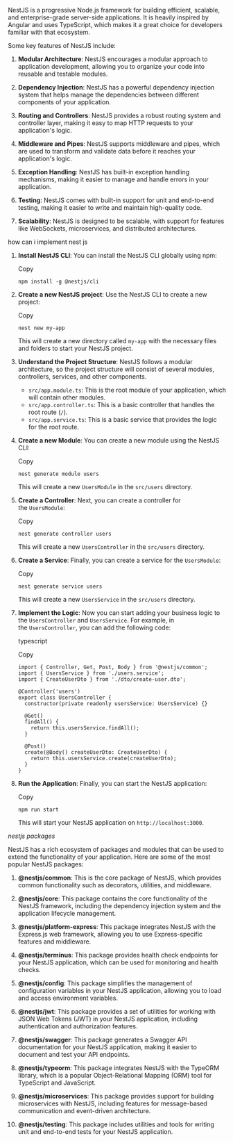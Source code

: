 NestJS is a progressive Node.js framework for building efficient, scalable, and enterprise-grade server-side applications. It is heavily inspired by Angular and uses TypeScript, which makes it a great choice for developers familiar with that ecosystem.

Some key features of NestJS include:

1. **Modular Architecture**: NestJS encourages a modular approach to application development, allowing you to organize your code into reusable and testable modules.
    
2. **Dependency Injection**: NestJS has a powerful dependency injection system that helps manage the dependencies between different components of your application.
    
3. **Routing and Controllers**: NestJS provides a robust routing system and controller layer, making it easy to map HTTP requests to your application's logic.
    
4. **Middleware and Pipes**: NestJS supports middleware and pipes, which are used to transform and validate data before it reaches your application's logic.
    
5. **Exception Handling**: NestJS has built-in exception handling mechanisms, making it easier to manage and handle errors in your application.
    
6. **Testing**: NestJS comes with built-in support for unit and end-to-end testing, making it easier to write and maintain high-quality code.
    
7. **Scalability**: NestJS is designed to be scalable, with support for features like WebSockets, microservices, and distributed architectures.

how can i implement nest js 

1. **Install NestJS CLI**: You can install the NestJS CLI globally using npm:
    
    Copy
    
    ```
    npm install -g @nestjs/cli
    ```
    
2. **Create a new NestJS project**: Use the NestJS CLI to create a new project:
    
    Copy
    
    ```
    nest new my-app
    ```
    
    This will create a new directory called `my-app` with the necessary files and folders to start your NestJS project.
    
3. **Understand the Project Structure**: NestJS follows a modular architecture, so the project structure will consist of several modules, controllers, services, and other components.
    
    - `src/app.module.ts`: This is the root module of your application, which will contain other modules.
    - `src/app.controller.ts`: This is a basic controller that handles the root route (`/`).
    - `src/app.service.ts`: This is a basic service that provides the logic for the root route.
4. **Create a new Module**: You can create a new module using the NestJS CLI:
    
    Copy
    
    ```
    nest generate module users
    ```
    
    This will create a new `UsersModule` in the `src/users` directory.
    
5. **Create a Controller**: Next, you can create a controller for the `UsersModule`:
    
    Copy
    
    ```
    nest generate controller users
    ```
    
    This will create a new `UsersController` in the `src/users` directory.
    
6. **Create a Service**: Finally, you can create a service for the `UsersModule`:
    
    Copy
    
    ```
    nest generate service users
    ```
    
    This will create a new `UsersService` in the `src/users` directory.
    
7. **Implement the Logic**: Now you can start adding your business logic to the `UsersController` and `UsersService`. For example, in the `UsersController`, you can add the following code:
    
    typescript
    
    Copy
    
    ```
    import { Controller, Get, Post, Body } from '@nestjs/common';
    import { UsersService } from './users.service';
    import { CreateUserDto } from './dto/create-user.dto';
    
    @Controller('users')
    export class UsersController {
      constructor(private readonly usersService: UsersService) {}
    
      @Get()
      findAll() {
        return this.usersService.findAll();
      }
    
      @Post()
      create(@Body() createUserDto: CreateUserDto) {
        return this.usersService.create(createUserDto);
      }
    }
    ```
    
8. **Run the Application**: Finally, you can start the NestJS application:
    
    Copy
    
    ```
    npm run start
    ```
    
    This will start your NestJS application on `http://localhost:3000`.

*nestjs packages*

NestJS has a rich ecosystem of packages and modules that can be used to extend the functionality of your application. Here are some of the most popular NestJS packages:

1. **@nestjs/common**: This is the core package of NestJS, which provides common functionality such as decorators, utilities, and middleware.
    
2. **@nestjs/core**: This package contains the core functionality of the NestJS framework, including the dependency injection system and the application lifecycle management.
    
3. **@nestjs/platform-express**: This package integrates NestJS with the Express.js web framework, allowing you to use Express-specific features and middleware.
    
4. **@nestjs/terminus**: This package provides health check endpoints for your NestJS application, which can be used for monitoring and health checks.
    
5. **@nestjs/config**: This package simplifies the management of configuration variables in your NestJS application, allowing you to load and access environment variables.
    
6. **@nestjs/jwt**: This package provides a set of utilities for working with JSON Web Tokens (JWT) in your NestJS application, including authentication and authorization features.
    
7. **@nestjs/swagger**: This package generates a Swagger API documentation for your NestJS application, making it easier to document and test your API endpoints.
    
8. **@nestjs/typeorm**: This package integrates NestJS with the TypeORM library, which is a popular Object-Relational Mapping (ORM) tool for TypeScript and JavaScript.
    
9. **@nestjs/microservices**: This package provides support for building microservices with NestJS, including features for message-based communication and event-driven architecture.
    
10. **@nestjs/testing**: This package includes utilities and tools for writing unit and end-to-end tests for your NestJS application.